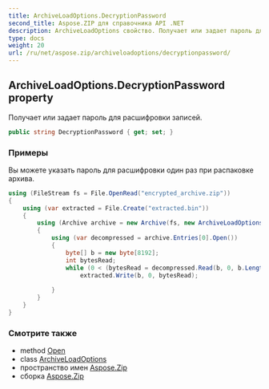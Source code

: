 ```yaml
---
title: ArchiveLoadOptions.DecryptionPassword
second_title: Aspose.ZIP для справочника API .NET
description: ArchiveLoadOptions свойство. Получает или задает пароль для расшифровки записей.
type: docs
weight: 20
url: /ru/net/aspose.zip/archiveloadoptions/decryptionpassword/
---
```

## ArchiveLoadOptions.DecryptionPassword property

Получает или задает пароль для расшифровки записей.

```csharp
public string DecryptionPassword { get; set; }
```

### Примеры

Вы можете указать пароль для расшифровки один раз при распаковке архива.

```csharp
using (FileStream fs = File.OpenRead("encrypted_archive.zip"))
{
    using (var extracted = File.Create("extracted.bin"))
    {
        using (Archive archive = new Archive(fs, new ArchiveLoadOptions() { DecryptionPassword = "p@s$" }))
        {
            using (var decompressed = archive.Entries[0].Open())
            {
                byte[] b = new byte[8192];
                int bytesRead;
                while (0 < (bytesRead = decompressed.Read(b, 0, b.Length)))
                    extracted.Write(b, 0, bytesRead);
                
            }
        }
    }
}
```

### Смотрите также

* method [Open](../../archiveentry/open/)
* class [ArchiveLoadOptions](../)
* пространство имен [Aspose.Zip](../../archiveloadoptions/)
* сборка [Aspose.Zip](../../../)


